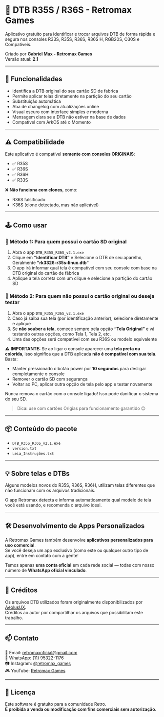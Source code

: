 # 🧩 DTB R35S / R36S - Retromax Games

Aplicativo gratuito para identificar e trocar arquivos DTB de forma rápida e segura nos consoles R33S, R35S, R36S, R36S H, RGB20S, O30S e Compativeis.

Criado por **Gabriel Max - Retromax Games**  
Versão atual: **2.1**

---

## 🧠 Funcionalidades
- Identifica a DTB original do seu cartão SD de fabrica
- Permite aplicar telas diretamente na partição do seu cartão
- Substituição automática
- Aba de changelog com atualizações online
- Visual escuro com interface simples e moderna
- Mensagem clara se a DTB não estiver na base de dados
- Compatível com ArkOS até o Momento

---

## ⚠️ Compatibilidade

Este aplicativo é compatível **somente com consoles ORIGINAIS**:
- ✅ R35S
- ✅ R36S
- ✅ R36H
- ✅ R33S

❌ **Não funciona com clones**, como:
- R36S falsificado
- K36S (clone detectado, mas não aplicável)

---

## 🕹️ Como usar

### 🔹 Método 1: Para quem possui o cartão SD original
1. Abra o app `DTB_R35S_R36S_v2.1.exe`
2. Clique em **“Identificar DTB”** e Selecione o DTB de seu aparelho, Geralmente **"rk3326-r35s-linux.dtb"**
3. O app irá informar qual tela é compatível com seu console com base na DTB original do cartão de fábrica
4. Aplique a tela correta com um clique e selecione a partição do cartão SD

### 🔹 Método 2: Para quem não possui o cartão original ou deseja testar
1. Abra o app `DTB_R35S_R36S_v2.1.exe`
2. Caso já saiba sua tela (por identificação anterior), selecione diretamente e aplique
3. Se **não souber a tela**, comece sempre pela opção **“Tela Original”** e vá testando outras opções, como Tela 1, Tela 2, etc.
4. Uma das opções será compatível com seu R36S ou modelo equivalente

⚠️ **IMPORTANTE:** Se ao ligar o console aparecer uma **tela preta ou colorida**, isso significa que a DTB aplicada **não é compatível com sua tela**. Basta:
- Manter pressionado o botão power por **10 segundos** para desligar completamente o console
- Remover o cartão SD com segurança
- Voltar ao PC, aplicar outra opção de tela pelo app e testar novamente

Nunca remova o cartão com o console ligado! Isso pode danificar o sistema do seu SD.

> Dica: use com cartões Origias para funcionamento garantido 😉

---

## 📦 Conteúdo do pacote

- `DTB_R35S_R36S_v2.1.exe`
- `version.txt`
- `Leia_Instruções.txt`

---

## 💡 Sobre telas e DTBs

Alguns modelos novos do R35S, R36S, R36H, utilizam telas diferentes que não funcionam com os arquivos tradicionais.

O app Retromax detecta e informa automaticamente qual modelo de tela você está usando, e recomenda o arquivo ideal.

---

## 🛠️ Desenvolvimento de Apps Personalizados

A Retromax Games também desenvolve **aplicativos personalizados para uso comercial**.  
Se você deseja um app exclusivo (como este ou qualquer outro tipo de app), entre em contato com a gente!

Temos apenas **uma conta oficial** em cada rede social — todas com nosso número de **WhatsApp oficial vinculado**.

---

## 💬 Créditos

Os arquivos DTB utilizados foram originalmente disponibilizados por [AeolusUX](https://github.com/AeolusUX/ArkOS-R3XS).  
Créditos ao autor por compartilhar os arquivos que possibilitam este trabalho.

---

## 📫 Contato

📧 Email: [retromaxoficial@gmail.com](mailto:retromaxoficial@gmail.com)  
📱 WhatsApp: (11) 95322-1176  
📷 Instagram: [@retromax_games](https://instagram.com/retromax_games)  
🎮 YouTube: [Retromax Games](https://www.youtube.com/@retromaxgames)

---

## 📜 Licença

Este software é gratuito para a comunidade Retro.  
**É proibida a venda ou modificação com fins comerciais sem autorização.**
